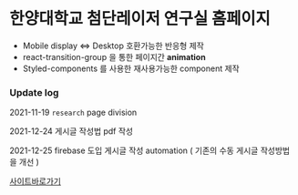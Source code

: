 # 한양대학교 첨단레이저 연구실 홈페이지

- Mobile display <=> Desktop 호환가능한 반응형 제작
- react-transition-group 을 통한 페이지간 **animation**
- Styled-components 를 사용한 재사용가능한 component 제작


### Update log
2021-11-19 `research` page division

2021-12-24 게시글 작성법 pdf 작성

2021-12-25 firebase 도입 게시글 작성 automation ( 기존의 수동 게시글 작성방법을 개선 )


[사이트바로가기](https://assllab.github.io/)


